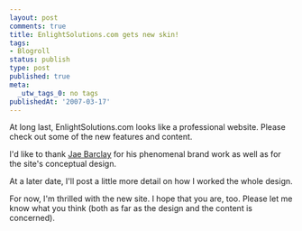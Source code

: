 ```yaml
---
layout: post
comments: true
title: EnlightSolutions.com gets new skin!
tags:
- Blogroll
status: publish
type: post
published: true
meta:
  _utw_tags_0: no tags
publishedAt: '2007-03-17'
---
```


At long last, EnlightSolutions.com looks like a professional website. Please check out some of the new features and content.

I'd like to thank <a href="https://www.ejaedesign.com/index.php/journal">Jae Barclay</a> for his phenomenal brand work as well as for the site's conceptual design.

At a later date, I'll post a little more detail on how I worked the whole design.

For now, I'm thrilled with the new site.  I hope that you are, too. Please let me know what you think (both as far as the design and the content is concerned).
